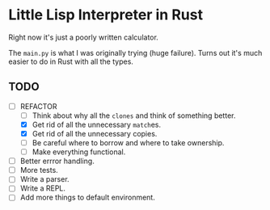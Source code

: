 # Little Lisp Interpreter in Rust

Right now it's just a poorly written calculator.


The `main.py` is what I was originally trying (huge failure). Turns out it's
much easier to do in Rust with all the types.

## TODO
- [ ] REFACTOR
  - [ ] Think about why all the `clones` and think of something better.
  - [x] Get rid of all the unnecessary `match`es.
  - [x] Get rid of all the unnecessary copies.
  - [ ] Be careful where to borrow and where to take ownership.
  - [ ] Make everything functional.
- [ ] Better errror handling.
- [ ] More tests.
- [ ] Write a parser.
- [ ] Write a REPL.
- [ ] Add more things to default environment.

